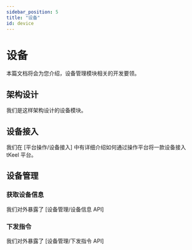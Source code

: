 ```yaml
---
sidebar_position: 5
title: "设备"
id: device
---
```


# 设备
本篇文档将会为您介绍，设备管理模块相关的开发要领。
## 架构设计

我们是这样架构设计的设备模块。

## 设备接入
我们在 [平台操作/设备接入] 中有详细介绍如何通过操作平台将一款设备接入 tKeel 平台。
## 设备管理
### 获取设备信息
我们对外暴露了 [设备管理/设备信息 API] 

### 下发指令
我们对外暴露了 [设备管理/下发指令 API] 
